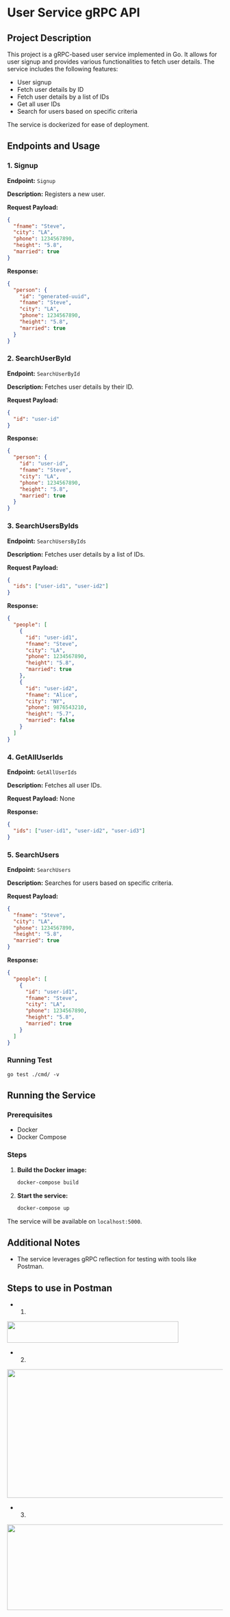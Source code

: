 # User Service gRPC API

## Project Description

This project is a gRPC-based user service implemented in Go. It allows for user signup and provides various functionalities to fetch user details. The service includes the following features:
- User signup
- Fetch user details by ID
- Fetch user details by a list of IDs
- Get all user IDs
- Search for users based on specific criteria

The service is dockerized for ease of deployment.

## Endpoints and Usage

### 1. Signup
**Endpoint:** `Signup`

**Description:** Registers a new user.

**Request Payload:**
```json
{
  "fname": "Steve",
  "city": "LA",
  "phone": 1234567890,
  "height": "5.8",
  "married": true
}
```

**Response:**
```json
{
  "person": {
    "id": "generated-uuid",
    "fname": "Steve",
    "city": "LA",
    "phone": 1234567890,
    "height": "5.8",
    "married": true
  }
}
```

### 2. SearchUserById
**Endpoint:** `SearchUserById`

**Description:** Fetches user details by their ID.

**Request Payload:**
```json
{
  "id": "user-id"
}
```

**Response:**
```json
{
  "person": {
    "id": "user-id",
    "fname": "Steve",
    "city": "LA",
    "phone": 1234567890,
    "height": "5.8",
    "married": true
  }
}
```

### 3. SearchUsersByIds
**Endpoint:** `SearchUsersByIds`

**Description:** Fetches user details by a list of IDs.

**Request Payload:**
```json
{
  "ids": ["user-id1", "user-id2"]
}
```

**Response:**
```json
{
  "people": [
    {
      "id": "user-id1",
      "fname": "Steve",
      "city": "LA",
      "phone": 1234567890,
      "height": "5.8",
      "married": true
    },
    {
      "id": "user-id2",
      "fname": "Alice",
      "city": "NY",
      "phone": 9876543210,
      "height": "5.7",
      "married": false
    }
  ]
}
```

### 4. GetAllUserIds
**Endpoint:** `GetAllUserIds`

**Description:** Fetches all user IDs.

**Request Payload:** None

**Response:**
```json
{
  "ids": ["user-id1", "user-id2", "user-id3"]
}
```

### 5. SearchUsers
**Endpoint:** `SearchUsers`

**Description:** Searches for users based on specific criteria.

**Request Payload:**
```json
{
  "fname": "Steve",
  "city": "LA",
  "phone": 1234567890,
  "height": "5.8",
  "married": true
}
```

**Response:**
```json
{
  "people": [
    {
      "id": "user-id1",
      "fname": "Steve",
      "city": "LA",
      "phone": 1234567890,
      "height": "5.8",
      "married": true
    }
  ]
}
```
### Running Test 
```
go test ./cmd/ -v
```
## Running the Service

### Prerequisites
- Docker
- Docker Compose

### Steps
1. **Build the Docker image:**
   ```sh
   docker-compose build
   ```

2. **Start the service:**
   ```sh
   docker-compose up
   ```

The service will be available on `localhost:5000`.

## Additional Notes

- The service leverages gRPC reflection for testing with tools like Postman.

## Steps to use in Postman
- 1. 
<img height="50" src="assets/1.png" width="400"/>
   
- 2. 
<img height="300" src="assets/2.png" width="600"/>
   
- 3. 
<img height="200" src="assets/3.png" width="600"/>